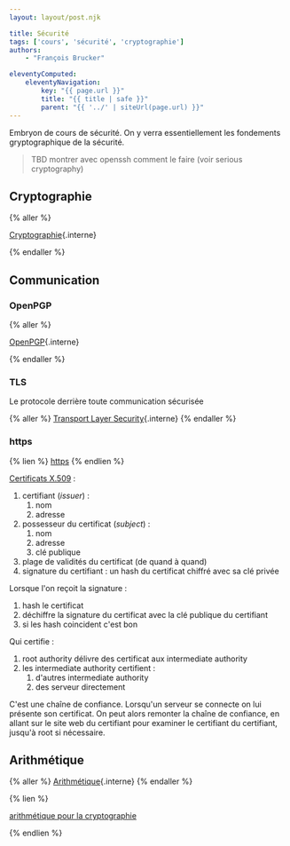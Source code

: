 ```yaml
---
layout: layout/post.njk

title: Sécurité
tags: ['cours', 'sécurité', 'cryptographie']
authors:
    - "François Brucker"

eleventyComputed:
    eleventyNavigation:
        key: "{{ page.url }}"
        title: "{{ title | safe }}"
        parent: "{{ '../' | siteUrl(page.url) }}"
---
```


<!-- début résumé -->

Embryon de cours de sécurité. On y verra essentiellement les fondements gryptographique de la sécurité.

<!-- fin résumé -->

> TBD montrer avec openssh comment le faire (voir serious cryptography)

## Cryptographie

{% aller %}

[Cryptographie](./cryptographie){.interne}

{% endaller %}



## Communication

### OpenPGP

{% aller %}

[OpenPGP](./openpgp){.interne}

{% endaller %}

### TLS

Le protocole derrière toute communication sécurisée

{% aller %}
[Transport Layer Security](./tls){.interne}
{% endaller %}

### https

{% lien %}
[https](https://www.youtube.com/watch?v=OU-e_Qz-v4U&list=PLql0J2JIDXdOREGUibCXlsevKDK4o8EzN)
{% endlien %}

[Certificats X.509](https://fr.wikipedia.org/wiki/X.509) :

1. certifiant (*issuer*) :
   1. nom
   2. adresse
2. possesseur du certificat (*subject*) :
   1. nom
   2. adresse
   3. clé publique
3. plage de validités du certificat (de quand à quand)
4. signature du certifiant : un hash du certificat chiffré avec sa clé privée

Lorsque l'on reçoit la signature :

1. hash le certificat
2. déchiffre la signature du certificat avec la clé publique du certifiant
3. si les hash coincident c'est bon

Qui certifie :

1. root authority délivre des certificat aux intermediate authority
2. les intermediate authority certifient :
   1. d'autres intermediate authority
   2. des serveur directement

C'est une chaîne de confiance. Lorsqu'un serveur se connecte on lui présente son certificat. On peut alors remonter la chaîne de confiance, en allant sur le site web du certifiant pour examiner le certifiant du certifiant, jusqu'à root si nécessaire.

## Arithmétique

{% aller %}
[Arithmétique](./arithmétique){.interne}
{% endaller %}

{% lien %}

[arithmétique pour la cryptographie](https://www.youtube.com/watch?v=oRM-gNrbcgE&list=PL024XGD7WCIEii2U_HKeprCTJA4xb-uJ6&index=1)

{% endlien %}
